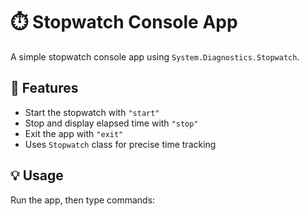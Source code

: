 # ⏱️ Stopwatch Console App

A simple stopwatch console app using `System.Diagnostics.Stopwatch`.

## 🚀 Features

- Start the stopwatch with `"start"`
- Stop and display elapsed time with `"stop"`
- Exit the app with `"exit"`
- Uses `Stopwatch` class for precise time tracking

## 💡 Usage

Run the app, then type commands:

